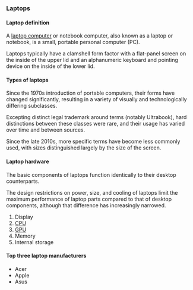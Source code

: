 ### Laptops
#### Laptop definition
A [laptop computer](https://en.wikipedia.org/wiki/Laptop) or notebook computer, also known as a laptop or notebook, is a small, portable personal computer (PC).

Laptops typically have a clamshell form factor with a flat-panel screen on the inside of the upper lid and an alphanumeric keyboard and pointing device on the inside of the lower lid.

#### Types of laptops

Since the 1970s introduction of portable computers, their forms have changed significantly, resulting in a variety of visually and technologically differing subclasses.

Excepting distinct legal trademark around terms (notably Ultrabook), hard distinctions between these classes were rare, and their usage has varied over time and between sources.

Since the late 2010s, more specific terms have become less commonly used, with sizes distinguished largely by the size of the screen.

#### Laptop hardware

The basic components of laptops function identically to their desktop counterparts.

The design restrictions on power, size, and cooling of laptops limit the maximum performance of laptop parts compared to that of desktop components, although that difference has increasingly narrowed.

1. Display
2. [CPU](https://en.wikipedia.org/wiki/Central_processing_unit)
3. [GPU](https://en.wikipedia.org/wiki/Graphics_processing_unit#External_GPU_(eGPU))
4. Memory
5. Internal storage

#### Top three laptop manufacturers

* Acer
* Apple
* Asus